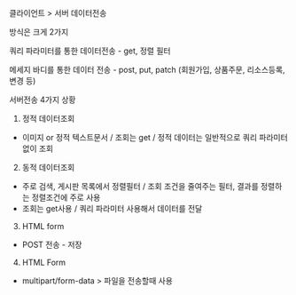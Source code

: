 클라이언트 > 서버 데이터전송

방식은 크게 2가지

쿼리 파라미터를 통한 데이터전송 - get, 정렬 필터

메세지 바디를 통한 데이터 전송 - post, put, patch (회원가입, 상품주문, 리소스등록, 변경 등)


서버전송 4가지 상황
1. 정적 데이터조회
- 이미지 or 정적 텍스트문서 / 조회는 get / 정적 데이터는 일반적으로 쿼리 파라미터 없이 조회
2. 동적 데이터조회
- 주로 검색, 게시판 목록에서 정렬필터 / 조회 조건을 줄여주는 필터, 결과를 정렬하는 정렬조건에 주로 사용
- 조회는 get사용 / 쿼리 파라미터 사용해서 데이터를 전달
3. HTML form
- POST 전송 - 저장
4. HTML Form
- multipart/form-data > 파일을 전송할때 사용
